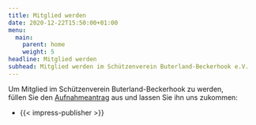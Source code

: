 ```yaml
---
title: Mitglied werden
date: 2020-12-22T15:50:00+01:00
menu:
  main:
    parent: home
    weight: 5    
headline: Mitglied werden
subhead: Mitglied werden im Schützenverein Buterland-Beckerhook e.V.
---
```


Um Mitglied im Schützenverein Buterland-Beckerhook zu werden,   
füllen Sie den [Aufnahmeantrag](/pdf/aufnahmeantrag.pdf) aus und lassen Sie 
ihn uns zukommen:   

- {{< impress-publisher >}}

